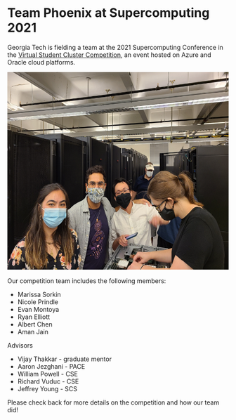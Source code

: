 # Team Phoenix at Supercomputing 2021

Georgia Tech is fielding a team at the 2021 Supercomputing Conference in the [Virtual Student Cluster Competition](https://sc21.supercomputing.org/program/studentssc/student-cluster-competition/), an event hosted on Azure and Oracle cloud platforms. 

<p class="aligncenter">
    <img alt="2021 Team Phoenix" width="600" height="450" src="img/scc21_team_phoenix_oct_2021.jpg">
</p>

Our competition team includes the following members:
*	Marissa Sorkin
*	Nicole Prindle
*	Evan Montoya
*	Ryan Elliott
*	Albert Chen
*	Aman Jain

Advisors
*	Vijay Thakkar - graduate mentor
*	Aaron Jezghani - PACE
*	William Powell - CSE
*	Richard Vuduc - CSE
*	Jeffrey Young - SCS

Please check back for more details on the competition and how our team did!
